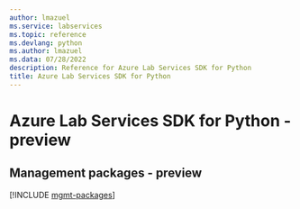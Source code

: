 ```yaml
---
author: lmazuel
ms.service: labservices
ms.topic: reference
ms.devlang: python
ms.author: lmazuel
ms.data: 07/28/2022
description: Reference for Azure Lab Services SDK for Python
title: Azure Lab Services SDK for Python
---
```

# Azure Lab Services SDK for Python - preview

## Management packages - preview
[!INCLUDE [mgmt-packages](lab-services-mgmt-index.md)]